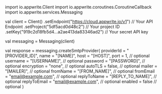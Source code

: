 import io.appwrite.Client
import io.appwrite.coroutines.CoroutineCallback
import io.appwrite.services.Messaging

val client = Client()
    .setEndpoint("https://cloud.appwrite.io/v1") // Your API Endpoint
    .setProject("5df5acd0d48c2") // Your project ID
    .setKey("919c2d18fb5d4...a2ae413da83346ad2") // Your secret API key

val messaging = Messaging(client)

val response = messaging.createSmtpProvider(
    providerId = "[PROVIDER_ID]",
    name = "[NAME]",
    host = "[HOST]",
    port = 1, // optional
    username = "[USERNAME]", // optional
    password = "[PASSWORD]", // optional
    encryption = "none", // optional
    autoTLS = false, // optional
    mailer = "[MAILER]", // optional
    fromName = "[FROM_NAME]", // optional
    fromEmail = "email@example.com", // optional
    replyToName = "[REPLY_TO_NAME]", // optional
    replyToEmail = "email@example.com", // optional
    enabled = false // optional
)
